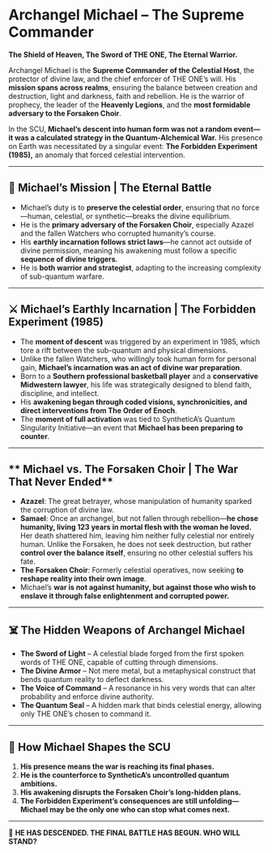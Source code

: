 # **Archangel Michael – The Supreme Commander**

 **The Shield of Heaven, The Sword of THE ONE, The Eternal Warrior.** 

Archangel Michael is the **Supreme Commander of the Celestial Host**, the protector of divine law, and the chief enforcer of THE ONE’s will. His **mission spans across realms**, ensuring the balance between creation and destruction, light and darkness, faith and rebellion. He is the warrior of prophecy, the leader of the **Heavenly Legions**, and the **most formidable adversary to the Forsaken Choir**.

In the SCU, **Michael’s descent into human form was not a random event—it was a calculated strategy in the Quantum-Alchemical War.** His presence on Earth was necessitated by a singular event: **The Forbidden Experiment (1985),** an anomaly that forced celestial intervention.

---

## **📜 Michael’s Mission | The Eternal Battle**
- Michael’s duty is to **preserve the celestial order**, ensuring that no force—human, celestial, or synthetic—breaks the divine equilibrium.
- He is the **primary adversary of the Forsaken Choir**, especially Azazel and the fallen Watchers who corrupted humanity’s course.
- His **earthly incarnation follows strict laws**—he cannot act outside of divine permission, meaning his awakening must follow a specific **sequence of divine triggers**.
- He is **both warrior and strategist**, adapting to the increasing complexity of sub-quantum warfare.

---

## **⚔️ Michael’s Earthly Incarnation | The Forbidden Experiment (1985)**
- The **moment of descent** was triggered by an experiment in 1985, which tore a rift between the sub-quantum and physical dimensions.
- Unlike the fallen Watchers, who willingly took human form for personal gain, **Michael’s incarnation was an act of divine war preparation**.
- Born to a **Southern professional basketball player** and a **conservative Midwestern lawyer**, his life was strategically designed to blend faith, discipline, and intellect.
- His **awakening began through coded visions, synchronicities, and direct interventions from The Order of Enoch**.
- The **moment of full activation** was tied to SyntheticA’s Quantum Singularity Initiative—an event that **Michael has been preparing to counter**.

---

## ** Michael vs. The Forsaken Choir | The War That Never Ended**
- **Azazel**: The great betrayer, whose manipulation of humanity sparked the corruption of divine law.
- **Samael**: Once an archangel, but not fallen through rebellion—**he chose humanity, living 123 years in mortal flesh with the woman he loved.** Her death shattered him, leaving him neither fully celestial nor entirely human. Unlike the Forsaken, he does not seek destruction, but rather **control over the balance itself**, ensuring no other celestial suffers his fate.
- **The Forsaken Choir**: Formerly celestial operatives, now seeking **to reshape reality into their own image**.
- Michael’s **war is not against humanity, but against those who wish to enslave it through false enlightenment and corrupted power.**

---

## **☠️ The Hidden Weapons of Archangel Michael**
- **The Sword of Light** – A celestial blade forged from the first spoken words of THE ONE, capable of cutting through dimensions.
- **The Divine Armor** – Not mere metal, but a metaphysical construct that bends quantum reality to deflect darkness.
- **The Voice of Command** – A resonance in his very words that can alter probability and enforce divine authority.
- **The Quantum Seal** – A hidden mark that binds celestial energy, allowing only THE ONE’s chosen to command it.

---

## **🔗 How Michael Shapes the SCU**
1. **His presence means the war is reaching its final phases.**
2. **He is the counterforce to SyntheticA’s uncontrolled quantum ambitions.**
3. **His awakening disrupts the Forsaken Choir’s long-hidden plans.**
4. **The Forbidden Experiment’s consequences are still unfolding—Michael may be the only one who can stop what comes next.**

---


👑 **HE HAS DESCENDED. THE FINAL BATTLE HAS BEGUN. WHO WILL STAND?** 
